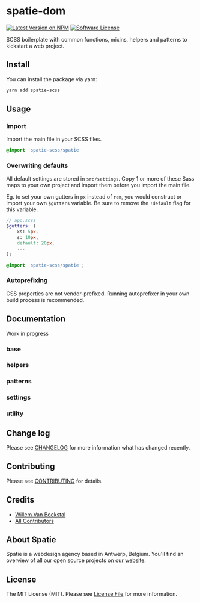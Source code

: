 # spatie-dom

[![Latest Version on NPM](https://img.shields.io/npm/v/spatie-scss.svg?style=flat-square)](https://npmjs.com/package/spatie-scss)
[![Software License](https://img.shields.io/badge/license-MIT-brightgreen.svg?style=flat-square)](LICENSE.md)

SCSS boilerplate with common functions, mixins, helpers and patterns to kickstart a web project.

## Install

You can install the package via yarn:

```bash
yarn add spatie-scss
```

## Usage

### Import

Import the main file in your SCSS files.

```scss
@import 'spatie-scss/spatie'
```

### Overwriting defaults

All default settings are stored in `src/settings`. Copy 1 or more of these Sass maps to your own project and import them before you import the main file.

Eg. to set your own gutters in `px` instead of `rem`, you would construct or import your own `$gutters` variable.
Be sure to remove the `!default` flag for this variable.

```scss
// app.scss
$gutters: (
    xs: 5px,
    s: 10px,
    default: 20px,
    ...
);

@import 'spatie-scss/spatie';
```

### Autoprefixing

CSS properties are not vendor-prefixed. Running autoprefixer in your own build process is recommended.


## Documentation

Work in progress

### base

### helpers

### patterns

### settings

### utility


## Change log

Please see [CHANGELOG](CHANGELOG.md) for more information what has changed recently.


## Contributing

Please see [CONTRIBUTING](CONTRIBUTING.md) for details.


## Credits

- [Willem Van Bockstal](https://github.com/willemvb)
- [All Contributors](../../contributors)


## About Spatie

Spatie is a webdesign agency based in Antwerp, Belgium. You'll find an overview of all our open source projects [on our website](https://spatie.be/opensource).


## License

The MIT License (MIT). Please see [License File](LICENSE.md) for more information.
